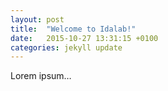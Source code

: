 ```yaml
---
layout: post
title:  "Welcome to Idalab!"
date:   2015-10-27 13:31:15 +0100
categories: jekyll update
---
```

Lorem ipsum…

